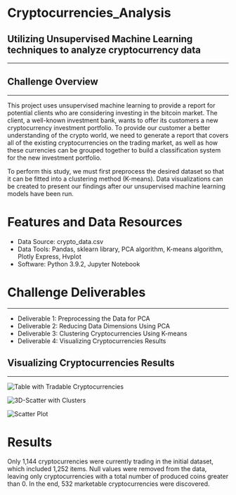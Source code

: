 # Cryptocurrencies_Analysis

## Utilizing Unsupervised Machine Learning techniques to analyze cryptocurrency data
--------------------------------------------------------------------------------------------------------------------------------------------------------------------------

## Challenge Overview
--------------------------------------------------------------------------------------------------------------------------------------------------------------------------

This project uses unsupervised machine learning to provide a report for potential clients who are considering investing in the bitcoin market. The client, a well-known investment bank, wants to offer its customers a new cryptocurrency investment portfolio. To provide our customer a better understanding of the crypto world, we need to generate a report that covers all of the existing cryptocurrencies on the trading market, as well as how these currencies can be grouped together to build a classification system for the new investment portfolio.

To perform this study, we must first preprocess the desired dataset so that it can be fitted into a clustering method (K-means). Data visualizations can be created to present our findings after our unsupervised machine learning models have been run.

# Features and Data Resources

* Data Source: crypto_data.csv
* Data Tools: Pandas, sklearn library, PCA algorithm, K-means algorithm, Plotly Express, Hvplot
* Software: Python 3.9.2, Jupyter Notebook

# Challenge Deliverables
--------------------------------------------------------------------------------------------------------------------------------------------------------------------------
* Deliverable 1: Preprocessing the Data for PCA
* Deliverable 2: Reducing Data Dimensions Using PCA
* Deliverable 3: Clustering Cryptocurrencies Using K-means
* Deliverable 4: Visualizing Cryptocurrencies Results

## Visualizing Cryptocurrencies Results
--------------------------------------------------------------------------------------------------------------------------------------------------------------------------

![Table with Tradable Cryptocurrencies](https://user-images.githubusercontent.com/93852380/160240691-8067410b-3e80-4f1c-ab44-8edde08a4a95.png)


![3D-Scatter with Clusters](https://user-images.githubusercontent.com/93852380/160240703-79f0a27e-53cd-4715-a5d7-f486e38db2b3.png)


![Scatter Plot](https://user-images.githubusercontent.com/93852380/160240709-ed402edb-789f-48c2-a067-e1587e1a6d88.png)


# Results

Only 1,144 cryptocurrencies were currently trading in the initial dataset, which included 1,252 items. Null values were removed from the data, leaving only cryptocurrencies with a total number of produced coins greater than 0. In the end, 532 marketable cryptocurrencies were discovered.


